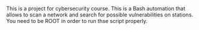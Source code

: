 This is a project for cybersecurity course.
This is a Bash automation that allows to scan a network and search for possible vulnerabilities on stations.
You need to be ROOT in order to run thse script properly.
